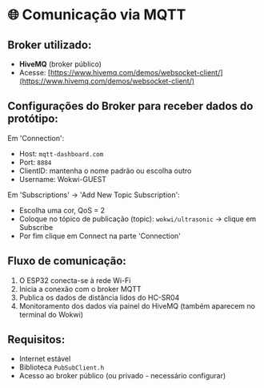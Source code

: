 # 🌐 Comunicação via MQTT

## Broker utilizado:
- **HiveMQ** (broker público)
- Acesse: [https://www.hivemq.com/demos/websocket-client/](https://www.hivemq.com/demos/websocket-client/)

## Configurações do Broker para receber dados do protótipo:
Em 'Connection': 
- Host: `mqtt-dashboard.com`
- Port: `8884`
- ClientID: mantenha o nome padrão ou escolha outro
- Username: Wokwi-GUEST
  
Em 'Subscriptions' -> 'Add New Topic Subscription':
- Escolha uma cor, QoS = 2
- Coloque no tópico de publicação (topic): `wokwi/ultrasonic` -> clique em Subscribe
- Por fim clique em Connect na parte 'Connection'

## Fluxo de comunicação:
1. O ESP32 conecta-se à rede Wi-Fi
2. Inicia a conexão com o broker MQTT
3. Publica os dados de distância lidos do HC-SR04
4. Monitoramento dos dados via painel do HiveMQ (também aparecem no terminal do Wokwi)

## Requisitos:
- Internet estável
- Biblioteca `PubSubClient.h`
- Acesso ao broker público (ou privado - necessário configurar)
